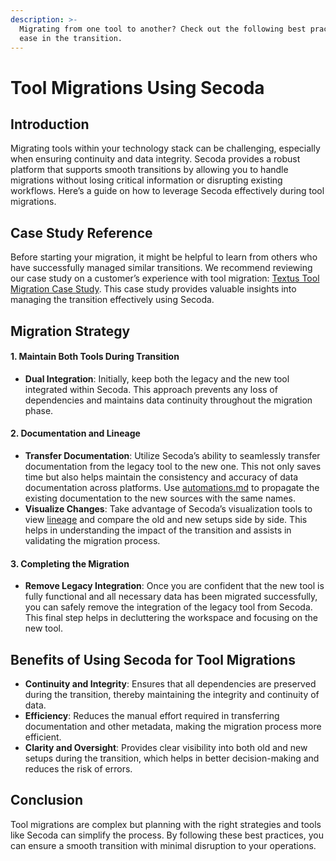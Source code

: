 ```yaml
---
description: >-
  Migrating from one tool to another? Check out the following best practices to
  ease in the transition.
---
```


# Tool Migrations Using Secoda

## Introduction

Migrating tools within your technology stack can be challenging, especially when ensuring continuity and data integrity. Secoda provides a robust platform that supports smooth transitions by allowing you to handle migrations without losing critical information or disrupting existing workflows. Here’s a guide on how to leverage Secoda effectively during tool migrations.

## Case Study Reference

Before starting your migration, it might be helpful to learn from others who have successfully managed similar transitions. We recommend reviewing our case study on a customer’s experience with tool migration: [Textus Tool Migration Case Study](https://www.secoda.co/customers/textus-case-study). This case study provides valuable insights into managing the transition effectively using Secoda.

## Migration Strategy

#### 1. Maintain Both Tools During Transition

* **Dual Integration**: Initially, keep both the legacy and the new tool integrated within Secoda. This approach prevents any loss of dependencies and maintains data continuity throughout the migration phase.

#### 2. Documentation and Lineage

* **Transfer Documentation**: Utilize Secoda’s ability to seamlessly transfer documentation from the legacy tool to the new one. This not only saves time but also helps maintain the consistency and accuracy of data documentation across platforms. Use [automations.md](../features/automations.md "mention") to propagate the existing documentation to the new sources with the same names.
* **Visualize Changes**: Take advantage of Secoda’s visualization tools to view [lineage](../features/data-lineage.md) and compare the old and new setups side by side. This helps in understanding the impact of the transition and assists in validating the migration process.

#### 3. Completing the Migration

* **Remove Legacy Integration**: Once you are confident that the new tool is fully functional and all necessary data has been migrated successfully, you can safely remove the integration of the legacy tool from Secoda. This final step helps in decluttering the workspace and focusing on the new tool.

## Benefits of Using Secoda for Tool Migrations

* **Continuity and Integrity**: Ensures that all dependencies are preserved during the transition, thereby maintaining the integrity and continuity of data.
* **Efficiency**: Reduces the manual effort required in transferring documentation and other metadata, making the migration process more efficient.
* **Clarity and Oversight**: Provides clear visibility into both old and new setups during the transition, which helps in better decision-making and reduces the risk of errors.

## Conclusion

Tool migrations are complex but planning with the right strategies and tools like Secoda can simplify the process. By following these best practices, you can ensure a smooth transition with minimal disruption to your operations.
